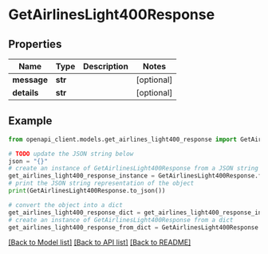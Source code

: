 # GetAirlinesLight400Response


## Properties

Name | Type | Description | Notes
------------ | ------------- | ------------- | -------------
**message** | **str** |  | [optional] 
**details** | **str** |  | [optional] 

## Example

```python
from openapi_client.models.get_airlines_light400_response import GetAirlinesLight400Response

# TODO update the JSON string below
json = "{}"
# create an instance of GetAirlinesLight400Response from a JSON string
get_airlines_light400_response_instance = GetAirlinesLight400Response.from_json(json)
# print the JSON string representation of the object
print(GetAirlinesLight400Response.to_json())

# convert the object into a dict
get_airlines_light400_response_dict = get_airlines_light400_response_instance.to_dict()
# create an instance of GetAirlinesLight400Response from a dict
get_airlines_light400_response_from_dict = GetAirlinesLight400Response.from_dict(get_airlines_light400_response_dict)
```
[[Back to Model list]](../README.md#documentation-for-models) [[Back to API list]](../README.md#documentation-for-api-endpoints) [[Back to README]](../README.md)


